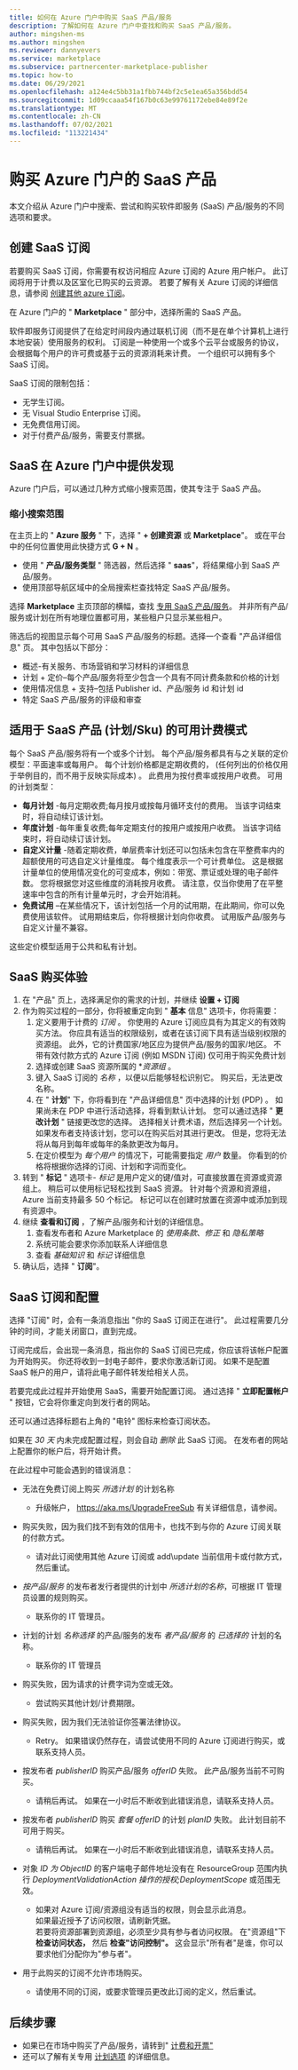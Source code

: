 ```yaml
---
title: 如何在 Azure 门户中购买 SaaS 产品/服务
description: 了解如何在 Azure 门户中查找和购买 SaaS 产品/服务。
author: mingshen-ms
ms.author: mingshen
ms.reviewer: dannyevers
ms.service: marketplace
ms.subservice: partnercenter-marketplace-publisher
ms.topic: how-to
ms.date: 06/29/2021
ms.openlocfilehash: a124e4c5bb31a1fbb744bf2c5e1ea65a356bdd54
ms.sourcegitcommit: 1d09ccaaa54f167b0c63e99761172ebe84e89f2e
ms.translationtype: MT
ms.contentlocale: zh-CN
ms.lasthandoff: 07/02/2021
ms.locfileid: "113221434"
---
```

# <a name="purchase-a-saas-offer-in-azure-portal"></a>购买 Azure 门户的 SaaS 产品

本文介绍从 Azure 门户中搜索、尝试和购买软件即服务 (SaaS) 产品/服务的不同选项和要求。

## <a name="create-a-saas-subscription"></a>创建 SaaS 订阅

若要购买 SaaS 订阅，你需要有权访问相应 Azure 订阅的 Azure 用户帐户。 此订阅将用于计费以及区室化已购买的云资源。 若要了解有关 Azure 订阅的详细信息，请参阅 [创建其他 azure 订阅](/azure/cost-management-billing/manage/create-subscription)。

在 Azure 门户的 " **Marketplace** " 部分中，选择所需的 SaaS 产品。

软件即服务订阅提供了在给定时间段内通过联机订阅（而不是在单个计算机上进行本地安装）使用服务的权利。 订阅是一种使用一个或多个云平台或服务的协议，会根据每个用户的许可费或基于云的资源消耗来计费。 一个组织可以拥有多个 SaaS 订阅。

SaaS 订阅的限制包括：

- 无学生订阅。
- 无 Visual Studio Enterprise 订阅。
- 无免费信用订阅。
- 对于付费产品/服务，需要支付票据。

## <a name="saas-offers-discovery-in-azure-portal"></a>SaaS 在 Azure 门户中提供发现

Azure 门户后，可以通过几种方式缩小搜索范围，使其专注于 SaaS 产品。

### <a name="narrowing-your-search"></a>缩小搜索范围

在主页上的 " **Azure 服务** " 下，选择 " **+ 创建资源** 或 **Marketplace**"。 或在平台中的任何位置使用此快捷方式 **G + N** 。

- 使用 " **产品/服务类型** " 筛选器，然后选择 " **saas**"，将结果缩小到 SaaS 产品/服务。
- 使用顶部导航区域中的全局搜索栏查找特定 SaaS 产品/服务。

选择 **Marketplace** 主页顶部的横幅，查找 [专用 SaaS 产品/服务](/marketplace/private-offers)。 并非所有产品/服务或计划在所有地理位置都可用，某些租户只显示某些租户。

筛选后的视图显示每个可用 SaaS 产品/服务的标题。选择一个查看 "产品详细信息" 页。 其中包括以下部分：

- 概述-有关服务、市场营销和学习材料的详细信息
- 计划 + 定价–每个产品/服务将至少包含一个具有不同计费条款和价格的计划
- 使用情况信息 + 支持–包括 Publisher id、产品/服务 id 和计划 id
- 特定 SaaS 产品/服务的评级和审查

## <a name="available-billing-models-plansskus-for-saas-offers"></a>适用于 SaaS 产品 (计划/Sku) 的可用计费模式

每个 SaaS 产品/服务将有一个或多个计划。 每个产品/服务都具有与之关联的定价模型：平面速率或每用户。 每个计划价格都是定期收费的， (任何列出的价格仅用于举例目的，而不用于反映实际成本) 。 此费用为按付费率或按用户收费。 可用的计划类型：

- **每月计划** -每月定期收费;每月按月或按每月循环支付的费用。 当该字词结束时，将自动续订该计划。
- **年度计划** -每年重复收费;每年定期支付的按用户或按用户收费。 当该字词结束时，将自动续订该计划。
- **自定义计量** -随着定期收费，单层费率计划还可以包括未包含在平整费率内的超额使用的可选自定义计量维度。 每个维度表示一个可计费单位。 这是根据计量单位的使用情况变化的可变成本，例如：带宽、票证或处理的电子邮件数。 您将根据您对这些维度的消耗按月收费。 请注意，仅当你使用了在平整速率中包含的所有计量单元时，才会开始消耗。
- **免费试用** –在某些情况下，该计划包括一个月的试用期，在此期间，你可以免费使用该软件。  试用期结束后，你将根据计划向你收费。 试用版产品/服务与自定义计量不兼容。

这些定价模型适用于公共和私有计划。

## <a name="saas-purchase-experience"></a>SaaS 购买体验

1. 在 "产品" 页上，选择满足你的需求的计划，并继续 **设置 + 订阅**
2. 作为购买过程的一部分，你将被重定向到 " **基本** 信息" 选项卡，你将需要：
    1. 定义要用于计费的 *订阅* 。 你使用的 Azure 订阅应具有为其定义的有效购买方法。 你应具有适当的权限级别，或者在该订阅下具有适当级别权限的资源组。 此外，它的计费国家/地区应为提供产品/服务的国家/地区。 不带有效付款方式的 Azure 订阅 (例如 MSDN 订阅) 仅可用于购买免费计划
    1. 选择或创建 SaaS 资源所属的 **资源组* 。
    1. 键入 SaaS 订阅的 *名称* ，以便以后能够轻松识别它。 购买后，无法更改名称。
    1. 在 " **计划**" 下，你将看到在 "产品详细信息" 页中选择的计划 (PDP) 。 如果尚未在 PDP 中进行活动选择，将看到默认计划。 您可以通过选择 " **更改计划** " 链接更改您的选择。 选择相关计费术语，然后选择另一个计划。 如果发布者支持该计划，您可以在购买后对其进行更改。 但是，您将无法将从每月到每年或每年的条款更改为每月。
    1. 在定价模型为 *每个用户* 的情况下，可能需要指定 *用户* 数量。 你看到的价格将根据你选择的订阅、计划和字词而变化。
3. 转到 " **标记** " 选项卡- *标记* 是用户定义的键/值对，可直接放置在资源或资源组上。 稍后可以使用标记轻松找到 SaaS 资源。 针对每个资源和资源组，Azure 当前支持最多 50 个标记。 标记可以在创建时放置在资源中或添加到现有资源中。
4. 继续 **查看和订阅** ，了解产品/服务和计划的详细信息。
    1. 查看发布者和 Azure Marketplace 的 *使用条款*、*修正* 和 *隐私策略*
    1. 系统可能会要求你添加联系人详细信息
    1. 查看 *基础知识* 和 *标记* 详细信息
5. 确认后，选择 " **订阅**"。

## <a name="saas-subscription-and-configuration"></a>SaaS 订阅和配置

选择 "订阅" 时，会有一条消息指出 "你的 SaaS 订阅正在进行"。 此过程需要几分钟的时间，才能关闭窗口，直到完成。

订阅完成后，会出现一条消息，指出你的 SaaS 订阅已完成，你应该将该帐户配置为开始购买。 你还将收到一封电子邮件，要求你激活新订阅。 如果不是配置 SaaS 帐户的用户，请将此电子邮件转发给相关人员。

若要完成此过程并开始使用 SaaS，需要开始配置订阅。 通过选择 " **立即配置帐户** " 按钮，它会将你重定向到发行者的网站。

还可以通过选择标题右上角的 "电铃" 图标来检查订阅状态。

如果在 *30 天* 内未完成配置过程，则会自动 *删除* 此 SaaS 订阅。 在发布者的网站上配置你的帐户后，将开始计费。

在此过程中可能会遇到的错误消息：

- 无法在免费订阅上购买 *所选计划* 的计划名称
  - 升级帐户， https://aka.ms/UpgradeFreeSub 有关详细信息，请参阅。

- 购买失败，因为我们找不到有效的信用卡，也找不到与你的 Azure 订阅关联的付款方式。
  - 请对此订阅使用其他 Azure 订阅或 add\update 当前信用卡或付款方式，然后重试。

- *按产品*/*服务* 的发布者发行者提供的计划中 *所选计划的名称*，可根据 IT 管理员设置的规则购买。
  - 联系你的 IT 管理员。

- 计划的计划 *名称选择* 的产品/服务的发布 *者产品/服务* 的 *已选择的* 计划的名称。
  - 联系你的 IT 管理员

- 购买失败，因为请求的计费字词为空或无效。
  - 尝试购买其他计划/计费期限。

- 购买失败，因为我们无法验证你签署法律协议。
  - Retry。 如果错误仍然存在，请尝试使用不同的 Azure 订阅进行购买，或联系支持人员。

- 按发布者 *publisherID* 购买产品/服务 *offerID* 失败。 此产品/服务当前不可购买。
  - 请稍后再试。 如果在一小时后不断收到此错误消息，请联系支持人员。  

- 按发布者 *publisherID* 购买 *套餐 offerID* 的计划 *planID* 失败。 此计划目前不可用于购买。
  - 请稍后再试。 如果在一小时后不断收到此错误消息，请联系支持人员。 

- 对象 *ID 为* *ObjectID* 的客户端电子邮件地址没有在 ResourceGroup 范围内执行 *DeploymentValidationAction* *操作的授权;DeploymentScope* 或范围无效。  
  - 如果对 Azure 订阅/资源组没有适当的权限，则会显示此消息。  
    如果最近授予了访问权限，请刷新凭据。  
    若要将资源部署到资源组，必须至少具有参与者访问权限。 在"资源组"下 **检查访问状态，** 然后 **检查"访问控制"。** 这会显示"所有者"是谁，你可以要求他们分配你为"参与者"。

- 用于此购买的订阅不允许市场购买。  
  - 请使用不同的订阅，或要求管理员更改此订阅的定义，然后重试。

## <a name="next-steps"></a>后续步骤

- 如果已在市场中购买了产品/服务，请转到" [计费和开票"](/marketplace/billing-invoicing)
- 还可以了解有关专用 [计划选项](/marketplace/private-offers) 的详细信息。
